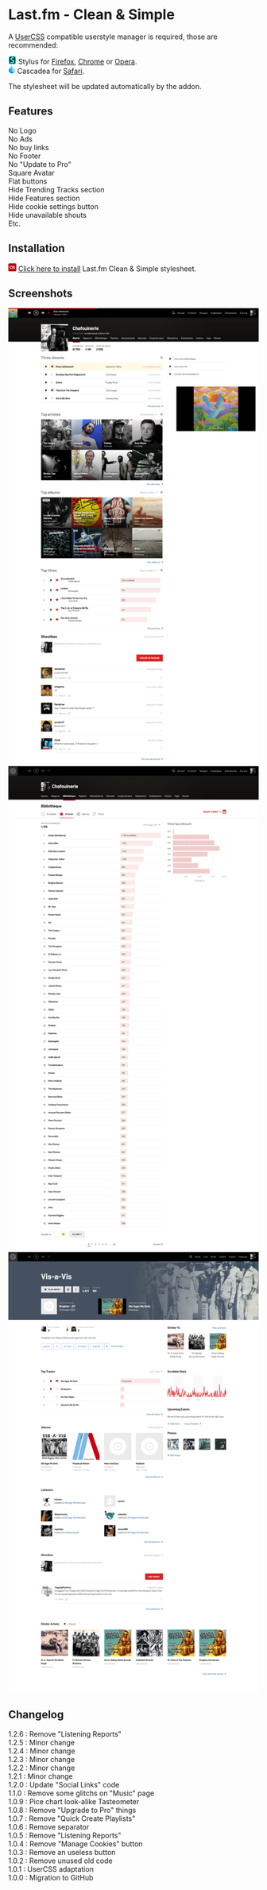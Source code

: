 # Last.fm - Clean & Simple

A [UserCSS](https://github.com/openstyles/stylus/wiki/UserCSS) compatible userstyle manager is required, those are recommended:

![Stylus](/images/Stylus.png) Stylus for [Firefox](https://addons.mozilla.org/en-US/firefox/addon/styl-us/), [Chrome](https://chrome.google.com/webstore/detail/stylus/clngdbkpkpeebahjckkjfobafhncgmne) or [Opera](https://addons.opera.com/en-gb/extensions/details/stylus/).<br>
![Cascadea](/images/Cascadea.png) Cascadea for [Safari](https://cascadea.app/).

The stylesheet will be updated automatically by the addon.<br>

## Features

No Logo<br>
No Ads<br>
No buy links<br>
No Footer<br>
No "Update to Pro"<br>
Square Avatar<br>
Flat buttons<br>
Hide Trending Tracks section<br>
Hide Features section<br>
Hide cookie settings button<br>
Hide unavailable shouts<br>
Etc.<br>

## Installation

[![Install](/images/last.fm.png)](https://raw.githubusercontent.com/Chafouinerie/Lastfm-cleansimple/main/lastfm-cleansimple.user.css) [Click here to install](https://raw.githubusercontent.com/Chafouinerie/Lastfm-cleansimple/main/lastfm-cleansimple.user.css) Last.fm Clean & Simple stylesheet.

## Screenshots

![1](https://github.com/Chafouinerie/Lastfm-cleansimple/blob/main/images//LastfmScreenshot1.png?raw=true)
![2](https://github.com/Chafouinerie/Lastfm-cleansimple/blob/main/images//LastfmScreenshot2.png?raw=true)
![3](https://github.com/Chafouinerie/Lastfm-cleansimple/blob/main/images//LastfmScreenshot3.png?raw=true)

## Changelog

1.2.6 : Remove "Listening Reports"<br>
1.2.5 : Minor change<br>
1.2.4 : Minor change<br>
1.2.3 : Minor change<br>
1.2.2 : Minor change<br>
1.2.1 : Minor change<br>
1.2.0 : Update "Social Links" code<br>
1.1.0 : Remove some glitchs on "Music" page<br>
1.0.9 : Pice chart look-alike Tasteometer<br>
1.0.8 : Remove "Upgrade to Pro" things<br>
1.0.7 : Remove "Quick Create Playlists"<br>
1.0.6 : Remove separator<br>
1.0.5 : Remove "Listening Reports"<br>
1.0.4 : Remove "Manage Cookies" button<br>
1.0.3 : Remove an useless button<br>
1.0.2 : Remove unused old code<br>
1.0.1 : UserCSS adaptation<br>
1.0.0 : Migration to GitHub<br>
